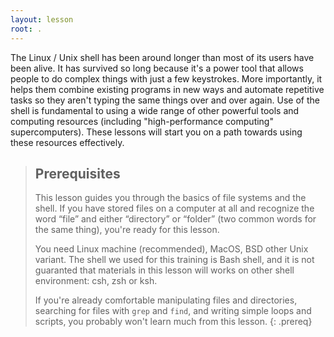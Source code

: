 ```yaml
---
layout: lesson
root: .
---
```


The Linux / Unix shell has been around longer than most of its users have been alive.
It has survived so long because it's a power tool
that allows people to do complex things with just a few keystrokes.
More importantly,
it helps them combine existing programs in new ways
and automate repetitive tasks
so they aren't typing the same things over and over again.
Use of the shell is fundamental to using a wide range of other powerful tools 
and computing resources (including "high-performance computing" supercomputers).
These lessons will start you on a path towards using these resources effectively.

> ## Prerequisites
>
> This lesson guides you through the basics of file systems and the
> shell.  If you have stored files on a computer at all and recognize
> the word “file” and either “directory” or “folder” (two common words
> for the same thing), you're ready for this lesson.
> 
> You need Linux machine (recommended), MacOS, BSD other Unix variant. The shell
> we used for this training is Bash shell, and it is not guaranted that materials
> in this lesson will works on other shell environment: csh, zsh or ksh.
>
> If you're already comfortable manipulating files and directories,
> searching for files with `grep` and `find`, and writing simple loops
> and scripts, you probably won't learn much from this lesson.
{: .prereq}
